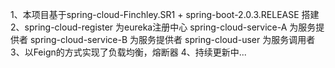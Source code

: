 1、本项目基于spring-cloud-Finchley.SR1 + spring-boot-2.0.3.RELEASE 搭建
2、spring-cloud-register 为eureka注册中心
   spring-cloud-service-A 为服务提供者
   spring-cloud-service-B 为服务提供者
   spring-cloud-user 为服务调用者
3、以Feign的方式实现了负载均衡，熔断器
4、持续更新中...
